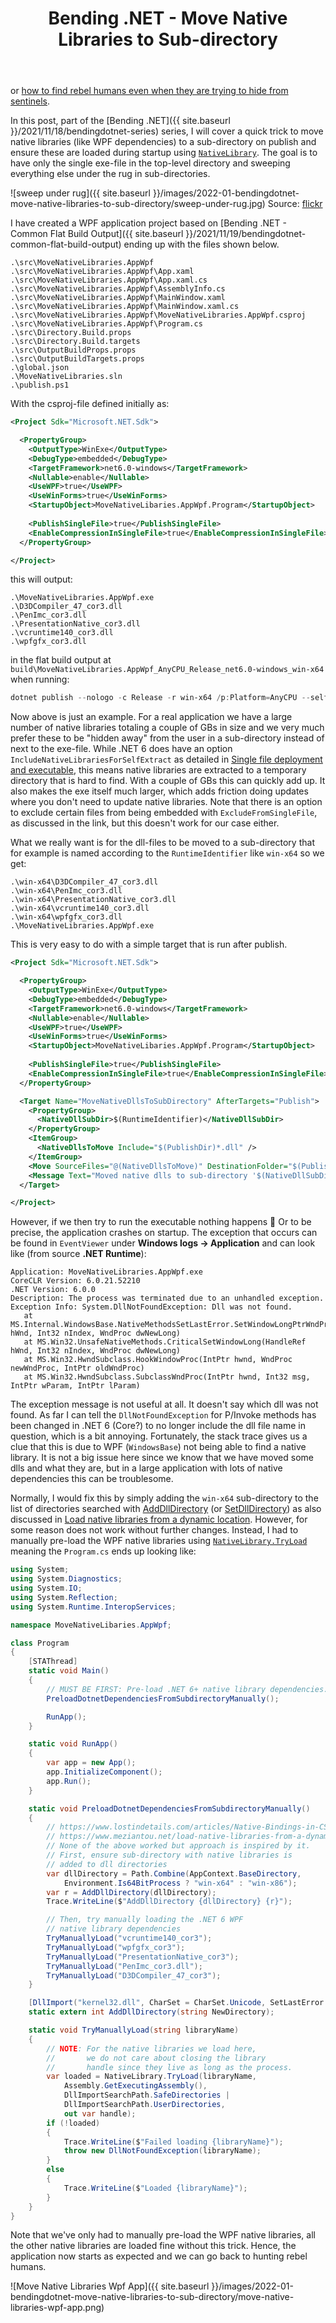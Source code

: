 ﻿---
layout: post
title: Bending .NET - Move Native Libraries to Sub-directory
---
or [how to find rebel humans even when they are trying to hide from sentinels](https://www.youtube.com/watch?v=pQ0db2ERil8).

In this post, part of the [Bending .NET]({{ site.baseurl
}}/2021/11/18/bendingdotnet-series) series, I will cover a quick trick to move
native libraries (like WPF dependencies) to a sub-directory on publish and
ensure these are loaded during startup using
[`NativeLibrary`](https://docs.microsoft.com/en-us/dotnet/api/system.runtime.interopservices.nativelibrary?view=net-6.0).
The goal is to have only the single exe-file in the top-level directory and
sweeping everything else under the rug in sub-directories.

![sweep under rug]({{ site.baseurl }}/images/2022-01-bendingdotnet-move-native-libraries-to-sub-directory/sweep-under-rug.jpg)
Source: [flickr](https://www.flickr.com/photos/gomattolson/4321594214/)

I have created a WPF application project based on 
[Bending .NET - Common Flat Build Output]({{ site.baseurl
}}/2021/11/19/bendingdotnet-common-flat-build-output)
ending up with the files shown below.

```
.\src\MoveNativeLibraries.AppWpf
.\src\MoveNativeLibraries.AppWpf\App.xaml
.\src\MoveNativeLibraries.AppWpf\App.xaml.cs
.\src\MoveNativeLibraries.AppWpf\AssemblyInfo.cs
.\src\MoveNativeLibraries.AppWpf\MainWindow.xaml
.\src\MoveNativeLibraries.AppWpf\MainWindow.xaml.cs
.\src\MoveNativeLibraries.AppWpf\MoveNativeLibraries.AppWpf.csproj
.\src\MoveNativeLibraries.AppWpf\Program.cs
.\src\Directory.Build.props
.\src\Directory.Build.targets
.\src\OutputBuildProps.props
.\src\OutputBuildTargets.props
.\global.json
.\MoveNativeLibraries.sln
.\publish.ps1
```

With the csproj-file defined initially as:
```xml
<Project Sdk="Microsoft.NET.Sdk">

  <PropertyGroup>
    <OutputType>WinExe</OutputType>
    <DebugType>embedded</DebugType>
    <TargetFramework>net6.0-windows</TargetFramework>
    <Nullable>enable</Nullable>
    <UseWPF>true</UseWPF>
    <UseWinForms>true</UseWinForms>
    <StartupObject>MoveNativeLibaries.AppWpf.Program</StartupObject>
    
    <PublishSingleFile>true</PublishSingleFile>
    <EnableCompressionInSingleFile>true</EnableCompressionInSingleFile>
  </PropertyGroup>

</Project>
```
this will output:
```
.\MoveNativeLibraries.AppWpf.exe
.\D3DCompiler_47_cor3.dll
.\PenImc_cor3.dll
.\PresentationNative_cor3.dll
.\vcruntime140_cor3.dll
.\wpfgfx_cor3.dll
```
in the flat build output at
`build\MoveNativeLibraries.AppWpf_AnyCPU_Release_net6.0-windows_win-x64`
when running:
```powershell
dotnet publish --nologo -c Release -r win-x64 /p:Platform=AnyCPU --self-contained true ./src/MoveNativeLibraries.AppWpf/MoveNativeLibraries.AppWpf.csproj
```

Now above is just an example. For a real application we have a large number of
native libraries totaling a couple of GBs in size and we very much prefer these
to be "hidden away" from the user in a sub-directory instead of next to the
exe-file. While .NET 6 does have an option
`IncludeNativeLibrariesForSelfExtract` as detailed in [Single file deployment
and
executable](https://docs.microsoft.com/en-us/dotnet/core/deploying/single-file),
this means native libraries are extracted to a temporary directory that is hard
to find. With a couple of GBs this can quickly add up. It also makes the exe
itself much larger, which adds friction doing updates where you don't need to
update native libraries. Note that there is an option to exclude certain files
from being embedded with `ExcludeFromSingleFile`, as discussed in the link,
but this doesn't work for our case either.

What we really want is for the dll-files to be moved to a sub-directory that for
example is named according to the `RuntimeIdentifier` like `win-x64` so we get:
```
.\win-x64\D3DCompiler_47_cor3.dll
.\win-x64\PenImc_cor3.dll
.\win-x64\PresentationNative_cor3.dll
.\win-x64\vcruntime140_cor3.dll
.\win-x64\wpfgfx_cor3.dll
.\MoveNativeLibraries.AppWpf.exe
```
This is very easy to do with a simple target that is run after publish.
```xml
<Project Sdk="Microsoft.NET.Sdk">

  <PropertyGroup>
    <OutputType>WinExe</OutputType>
    <DebugType>embedded</DebugType>
    <TargetFramework>net6.0-windows</TargetFramework>
    <Nullable>enable</Nullable>
    <UseWPF>true</UseWPF>
    <UseWinForms>true</UseWinForms>
    <StartupObject>MoveNativeLibaries.AppWpf.Program</StartupObject>
    
    <PublishSingleFile>true</PublishSingleFile>
    <EnableCompressionInSingleFile>true</EnableCompressionInSingleFile>
  </PropertyGroup>

  <Target Name="MoveNativeDllsToSubDirectory" AfterTargets="Publish">
    <PropertyGroup>
      <NativeDllSubDir>$(RuntimeIdentifier)</NativeDllSubDir>
    </PropertyGroup>
    <ItemGroup>
      <NativeDllsToMove Include="$(PublishDir)*.dll" />
    </ItemGroup>
    <Move SourceFiles="@(NativeDllsToMove)" DestinationFolder="$(PublishDir)\$(NativeDllSubDir)\" />
    <Message Text="Moved native dlls to sub-directory '$(NativeDllSubDir)'" Importance="high" />
  </Target>

</Project>
```

However, if we then try to run the executable nothing happens 🤦‍ Or to be
precise, the application crashes on startup. The exception that occurs can be
found in `EventViewer` under **Windows logs -> Application** and can look like
(from source **.NET Runtime**):
```
Application: MoveNativeLibraries.AppWpf.exe
CoreCLR Version: 6.0.21.52210
.NET Version: 6.0.0
Description: The process was terminated due to an unhandled exception.
Exception Info: System.DllNotFoundException: Dll was not found.
   at MS.Internal.WindowsBase.NativeMethodsSetLastError.SetWindowLongPtrWndProc(HandleRef hWnd, Int32 nIndex, WndProc dwNewLong)
   at MS.Win32.UnsafeNativeMethods.CriticalSetWindowLong(HandleRef hWnd, Int32 nIndex, WndProc dwNewLong)
   at MS.Win32.HwndSubclass.HookWindowProc(IntPtr hwnd, WndProc newWndProc, IntPtr oldWndProc)
   at MS.Win32.HwndSubclass.SubclassWndProc(IntPtr hwnd, Int32 msg, IntPtr wParam, IntPtr lParam)
```
The exception message is not useful at all. It doesn't say which dll was not
found. As far I can tell the `DllNotFoundException` for P/Invoke methods has
been changed in .NET 6 (Core?) to no longer include the dll file name in
question, which is a bit annoying. Fortunately, the stack trace gives us a clue
that this is due to WPF (`WindowsBase`) not being able to find a native library.
It is not a big issue here since we know that we have moved some dlls and what
they are, but in a large application with lots of native dependencies this can
be troublesome.

Normally, I would fix this by simply adding the `win-x64` sub-directory to the
list of directories searched with
[AddDllDirectory](https://docs.microsoft.com/en-us/windows/win32/api/libloaderapi/nf-libloaderapi-adddlldirectory)
(or
[SetDllDirectory](https://docs.microsoft.com/en-us/windows/win32/api/winbase/nf-winbase-setdlldirectorya))
as also discussed in [Load native libraries from a dynamic
location](https://www.meziantou.net/load-native-libraries-from-a-dynamic-location.htm).
However, for some reason does not work without further changes. Instead, I had
to manually pre-load the WPF native libraries using
[`NativeLibrary.TryLoad`](https://docs.microsoft.com/en-us/dotnet/api/system.runtime.interopservices.nativelibrary?view=net-6.0)
meaning the `Program.cs` ends up looking like:
```csharp
using System;
using System.Diagnostics;
using System.IO;
using System.Reflection;
using System.Runtime.InteropServices;

namespace MoveNativeLibaries.AppWpf;

class Program
{
    [STAThread]
    static void Main()
    {
        // MUST BE FIRST: Pre-load .NET 6+ native library dependencies.
        PreloadDotnetDependenciesFromSubdirectoryManually();

        RunApp();
    }

    static void RunApp()
    {
        var app = new App();
        app.InitializeComponent();
        app.Run();
    }

    static void PreloadDotnetDependenciesFromSubdirectoryManually()
    {
        // https://www.lostindetails.com/articles/Native-Bindings-in-CSharp
        // https://www.meziantou.net/load-native-libraries-from-a-dynamic-location.htm
        // None of the above worked but approach is inspired by it.
        // First, ensure sub-directory with native libraries is 
        // added to dll directories
        var dllDirectory = Path.Combine(AppContext.BaseDirectory,
            Environment.Is64BitProcess ? "win-x64" : "win-x86");
        var r = AddDllDirectory(dllDirectory);
        Trace.WriteLine($"AddDllDirectory {dllDirectory} {r}");

        // Then, try manually loading the .NET 6 WPF 
        // native library dependencies
        TryManuallyLoad("vcruntime140_cor3");
        TryManuallyLoad("wpfgfx_cor3");
        TryManuallyLoad("PresentationNative_cor3");
        TryManuallyLoad("PenImc_cor3.dll");
        TryManuallyLoad("D3DCompiler_47_cor3");
    }

    [DllImport("kernel32.dll", CharSet = CharSet.Unicode, SetLastError = true)]
    static extern int AddDllDirectory(string NewDirectory);

    static void TryManuallyLoad(string libraryName)
    {
        // NOTE: For the native libraries we load here, 
        //       we do not care about closing the library 
        //       handle since they live as long as the process.
        var loaded = NativeLibrary.TryLoad(libraryName, 
            Assembly.GetExecutingAssembly(),
            DllImportSearchPath.SafeDirectories | 
            DllImportSearchPath.UserDirectories,
            out var handle);
        if (!loaded)
        {
            Trace.WriteLine($"Failed loading {libraryName}");
            throw new DllNotFoundException(libraryName);
        }
        else
        {
            Trace.WriteLine($"Loaded {libraryName}");
        }
    }
}
```

Note that we've only had to manually pre-load the WPF native libraries, all the
other native libraries are loaded fine without this trick. Hence, the
application now starts as expected and we can go back to hunting rebel humans.

![Move Native Libraries Wpf App]({{ site.baseurl }}/images/2022-01-bendingdotnet-move-native-libraries-to-sub-directory/move-native-libraries-wpf-app.png)
